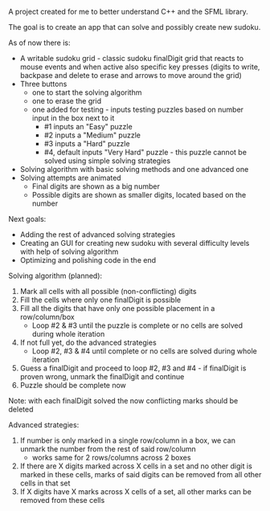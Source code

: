 A project created for me to better understand C++ and the SFML library.

The goal is to create an app that can solve and possibly create new sudoku.

As of now there is:
  - A writable sudoku grid - classic sudoku finalDigit grid that reacts to mouse events and when active also specific key presses (digits to write, backpase and delete to erase and arrows to move around the grid)
  - Three buttons
      - one to start the solving algorithm
      - one to erase the grid
      - one added for testing - inputs testing puzzles based on number input in the box next to it
          - #1 inputs an "Easy" puzzle
          - #2 inputs a "Medium" puzzle
          - #3 inputs a "Hard" puzzle
          - #4, default inputs "Very Hard" puzzle - this puzzle cannot be solved using simple solving strategies
  - Solving algorithm with basic solving methods and one advanced one
  - Solving attempts are animated
      - Final digits are shown as a big number
      - Possible digits are shown as smaller digits, located based on the number
    
Next goals:
  - Adding the rest of advanced solving strategies
  - Creating an GUI for creating new sudoku with several difficulty levels with help of solving algorithm
  - Optimizing and polishing code in the end

Solving algorithm (planned):
1. Mark all cells with all possible (non-conflicting) digits
2. Fill the cells where only one finalDigit is possible
3. Fill all the digits that have only one possible placement in a row/column/box
    - Loop #2 & #3 until the puzzle is complete or no cells are solved during whole iteration
4. If not full yet, do the advanced strategies
    - Loop #2, #3 & #4 until complete or no cells are solved during whole iteration
5. Guess a finalDigit and proceed to loop #2, #3 and #4 - if finalDigit is proven wrong, unmark the finalDigit and continue
6. Puzzle should be complete now

Note: with each finalDigit solved the now conflicting marks should be deleted

Advanced strategies:
1. If number is only marked in a single row/column in a box, we can unmark the number from the rest of said row/column
   - works same for 2 rows/columns across 2 boxes
2. If there are X digits marked across X cells in a set and no other digit is marked in these cells, marks of said digits can be removed from all other cells in that set
3. If X digits have X marks across X cells of a set, all other marks can be removed from these cells